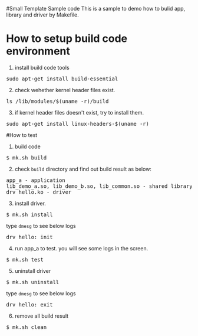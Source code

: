 #Small Template Sample code
This is a sample to demo how to bulid app, library and driver by Makefile.

# How to setup build code environment
1. install build code tools
<pre>
sudo apt-get install build-essential
</pre>
2. check wehether kernel header files exist.
<pre>
ls /lib/modules/$(uname -r)/build
</pre>
3. if kernel header files doesn't exist, try to install them.
<pre>
sudo apt-get install linux-headers-$(uname -r)
</pre>

#How to test
1. build code
<pre>$ mk.sh build</pre>

2. check `build` directory and find out build result as below: 
<pre>
app_a - application
lib_demo_a.so, lib_demo_b.so, lib_common.so - shared library
drv_hello.ko - driver
</pre>

3. install driver.
<pre>$ mk.sh install</pre>
type `dmesg` to see below logs
<pre>
drv_hello: init
</pre>

4. run app_a to test. you will see some logs in the screen.
<pre>$ mk.sh test </pre>


5. uninstall driver
<pre>$ mk.sh uninstall</pre>
type `dmesg` to see below logs
<pre>
drv_hello: exit
</pre>

6. remove all build result
<pre>$ mk.sh clean</pre> 


